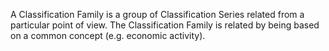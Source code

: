 A Classification Family is a group of Classification Series related from a particular point of view.
The Classification Family is related by being based on a common concept (e.g. economic activity).